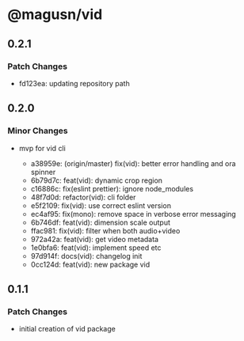 # @magusn/vid

## 0.2.1

### Patch Changes

- fd123ea: updating repository path

## 0.2.0

### Minor Changes

- mvp for vid cli

  - a38959e: (origin/master) fix(vid): better error handling and ora spinner
  - 6b79d7c: feat(vid): dynamic crop region
  - c16886c: fix(eslint prettier): ignore node_modules
  - 48f7d0d: refactor(vid): cli folder
  - e5f2109: fix(vid): use correct eslint version
  - ec4af95: fix(mono): remove space in verbose error messaging
  - 6b746df: feat(vid): dimension scale output
  - ffac981: fix(vid): filter when both audio+video
  - 972a42a: feat(vid): get video metadata
  - 1e0bfa6: feat(vid): implement speed etc
  - 97d914f: docs(vid): changelog init
  - 0cc124d: feat(vid): new package vid

## 0.1.1

### Patch Changes

- initial creation of vid package
